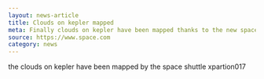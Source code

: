 ```yaml
---
layout: news-article
title: Clouds on kepler mapped
meta: Finally clouds on kepler have been mapped thanks to the new space shuttle xpartion017
source: https://www.space.com
category: news
---
```


the clouds on kepler have been mapped by the space shuttle xpartion017
